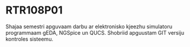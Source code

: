 # RTR108P01

Shajaa semestri apguvaam darbu ar elektronisko kjeezhu simulatoru programmaam gEDA, NGSpice un QUCS.
Shobriid apguustam GIT versiju kontroles sisteemu.


